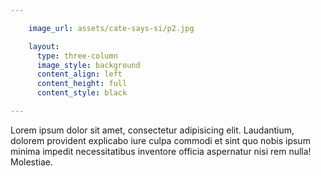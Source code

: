 ```yaml
---

    image_url: assets/cate-says-si/p2.jpg

    layout:
      type: three-column
      image_style: background
      content_align: left
      content_height: full
      content_style: black

---
```


Lorem ipsum dolor sit amet, consectetur adipisicing elit. Laudantium, dolorem provident explicabo iure culpa commodi et sint quo nobis ipsum minima impedit necessitatibus inventore officia aspernatur nisi rem nulla! Molestiae.
